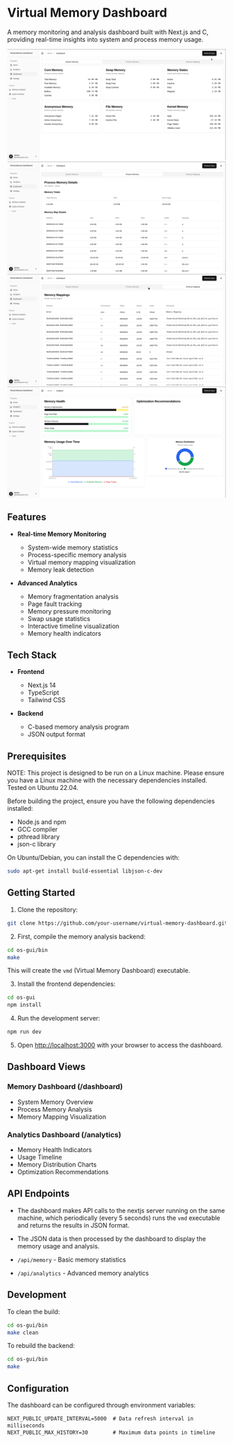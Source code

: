 # Virtual Memory Dashboard

A memory monitoring and analysis dashboard built with Next.js and C, providing real-time insights into system and process memory usage.

![Dashboard Screenshot](./public/dashboard_system_memory.png)
![Dashboard Screenshot](./public/dashboard_process_memory.png)
![Dashboard Screenshot](./public/dashboard_mapping.png)
![Analytics Screenshot](./public/analytics.png)

## Features

- **Real-time Memory Monitoring**
  - System-wide memory statistics
  - Process-specific memory analysis
  - Virtual memory mapping visualization
  - Memory leak detection

- **Advanced Analytics**
  - Memory fragmentation analysis
  - Page fault tracking
  - Memory pressure monitoring
  - Swap usage statistics
  - Interactive timeline visualization
  - Memory health indicators

## Tech Stack

- **Frontend**
  - Next.js 14
  - TypeScript
  - Tailwind CSS

- **Backend**
  - C-based memory analysis program
  - JSON output format

## Prerequisites

NOTE: This project is designed to be run on a Linux machine. Please ensure you have a Linux machine with the necessary dependencies installed. Tested on Ubuntu 22.04.

Before building the project, ensure you have the following dependencies installed:

- Node.js and npm 
- GCC compiler
- pthread library
- json-c library

On Ubuntu/Debian, you can install the C dependencies with:
```bash
sudo apt-get install build-essential libjson-c-dev
```

## Getting Started

1. Clone the repository:

```bash
git clone https://github.com/your-username/virtual-memory-dashboard.git
```

2. First, compile the memory analysis backend:

```bash
cd os-gui/bin
make
```

This will create the `vmd` (Virtual Memory Dashboard) executable.

3. Install the frontend dependencies:

```bash
cd os-gui
npm install
```

4. Run the development server:

```bash
npm run dev
```

5. Open [http://localhost:3000](http://localhost:3000) with your browser to access the dashboard.

## Dashboard Views

### Memory Dashboard (/dashboard)
- System Memory Overview
- Process Memory Analysis
- Memory Mapping Visualization

### Analytics Dashboard (/analytics)
- Memory Health Indicators
- Usage Timeline
- Memory Distribution Charts
- Optimization Recommendations

## API Endpoints

- The dashboard makes API calls to the nextjs server running on the same machine, which periodically (every 5 seconds) runs the `vmd` executable and returns the results in JSON format. 
- The JSON data is then processed by the dashboard to display the memory usage and analysis.

- `/api/memory` - Basic memory statistics
- `/api/analytics` - Advanced memory analytics

## Development

To clean the build:
```bash
cd os-gui/bin
make clean
```

To rebuild the backend:
```bash
cd os-gui/bin
make
```

## Configuration

The dashboard can be configured through environment variables:

```
NEXT_PUBLIC_UPDATE_INTERVAL=5000  # Data refresh interval in milliseconds
NEXT_PUBLIC_MAX_HISTORY=30        # Maximum data points in timeline
```

